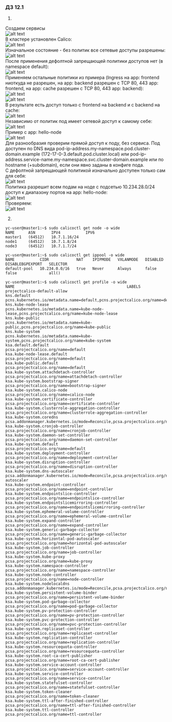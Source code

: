 ### ДЗ 12.1

1.  
Создаем сервисы   
![alt text](https://github.com/town0wl/devops-netology/blob/main/images-12.5/21.jpg?raw=true)  
В кластере установлен Calico:  
![alt text](https://github.com/town0wl/devops-netology/blob/main/images-12.5/22.jpg?raw=true)  
Изначальное состояние - без политик все сетевые доступы разрешены:  
![alt text](https://github.com/town0wl/devops-netology/blob/main/images-12.5/23.jpg?raw=true)  
После применения дефолтной запрещающей политики доступов нет (в namespace default):  
![alt text](https://github.com/town0wl/devops-netology/blob/main/images-12.5/24.jpg?raw=true)  
Применяем остальные политики из примера (Ingress на app: frontend ниоткуда не разрешен, на app: backend разрешен с TCP 80, 443 app: frontend, на app: cache разрешен с TCP 80, 443 app: backend):  
![alt text](https://github.com/town0wl/devops-netology/blob/main/images-12.5/25.jpg?raw=true)  
![alt text](https://github.com/town0wl/devops-netology/blob/main/images-12.5/26.jpg?raw=true)  
В результате есть доступ только с frontend на backend и с backend на cache:  
![alt text](https://github.com/town0wl/devops-netology/blob/main/images-12.5/27.jpg?raw=true)  
Независимо от политик под имеет сетевой доступ к самому себе:  
![alt text](https://github.com/town0wl/devops-netology/blob/main/images-12.5/28.jpg?raw=true)  
Пример с app: hello-node  
![alt text](https://github.com/town0wl/devops-netology/blob/main/images-12.5/29.jpg?raw=true)  
Для разнообразия проверим прямой доступ к поду, без сервиса. Под доступен по DNS вида pod-ip-address.my-namespace.pod.cluster-domain.example (172-17-0-3.default.pod.cluster.local) или pod-ip-address.service-name.my-namespace.svc.cluster-domain.example или по hostname (+subdomain), если они явно заданы в конфиге пода.  
С дефолтной запрещающей политикой изначально доступен только сам для себя:  
![alt text](https://github.com/town0wl/devops-netology/blob/main/images-12.5/30.jpg?raw=true)  
Политика разрешит всем подам на ноде с подсетью 10.234.28.0/24 доступ к диапазону портов на app: hello-node:  
![alt text](https://github.com/town0wl/devops-netology/blob/main/images-12.5/31.jpg?raw=true)  
Проверяем:  
![alt text](https://github.com/town0wl/devops-netology/blob/main/images-12.5/32.jpg?raw=true)  

2.  
```
yc-user@master1:~$ sudo calicoctl get node -o wide
NAME      ASN       IPV4           IPV6   
master1   (64512)   10.7.1.16/24          
node1     (64512)   10.7.1.8/24           
node3     (64512)   10.7.1.7/24           
```
```
yc-user@master1:~$ sudo calicoctl get ippool -o wide
NAME           CIDR            NAT    IPIPMODE   VXLANMODE   DISABLED   DISABLEBGPEXPORT   SELECTOR   
default-pool   10.234.0.0/16   true   Never      Always      false      false              all()      
```
```
yc-user@master1:~$ sudo calicoctl get profile -o wide
NAME                                                 LABELS                                                                                         
projectcalico-default-allow                                                                                                                    
kns.default                                          pcns.kubernetes.io/metadata.name=default,pcns.projectcalico.org/name=default                   
kns.kube-node-lease                                  pcns.kubernetes.io/metadata.name=kube-node-lease,pcns.projectcalico.org/name=kube-node-lease   
kns.kube-public                                      pcns.kubernetes.io/metadata.name=kube-public,pcns.projectcalico.org/name=kube-public           
kns.kube-system                                      pcns.kubernetes.io/metadata.name=kube-system,pcns.projectcalico.org/name=kube-system           
ksa.default.default                                  pcsa.projectcalico.org/name=default                                                            
ksa.kube-node-lease.default                          pcsa.projectcalico.org/name=default                                                            
ksa.kube-public.default                              pcsa.projectcalico.org/name=default                                                            
ksa.kube-system.attachdetach-controller              pcsa.projectcalico.org/name=attachdetach-controller                                            
ksa.kube-system.bootstrap-signer                     pcsa.projectcalico.org/name=bootstrap-signer                                                   
ksa.kube-system.calico-node                          pcsa.projectcalico.org/name=calico-node                                                        
ksa.kube-system.certificate-controller               pcsa.projectcalico.org/name=certificate-controller                                             
ksa.kube-system.clusterrole-aggregation-controller   pcsa.projectcalico.org/name=clusterrole-aggregation-controller                                 
ksa.kube-system.coredns                              pcsa.addonmanager.kubernetes.io/mode=Reconcile,pcsa.projectcalico.org/name=coredns             
ksa.kube-system.cronjob-controller                   pcsa.projectcalico.org/name=cronjob-controller                                                 
ksa.kube-system.daemon-set-controller                pcsa.projectcalico.org/name=daemon-set-controller                                              
ksa.kube-system.default                              pcsa.projectcalico.org/name=default                                                            
ksa.kube-system.deployment-controller                pcsa.projectcalico.org/name=deployment-controller                                              
ksa.kube-system.disruption-controller                pcsa.projectcalico.org/name=disruption-controller                                              
ksa.kube-system.dns-autoscaler                       pcsa.addonmanager.kubernetes.io/mode=Reconcile,pcsa.projectcalico.org/name=dns-autoscaler      
ksa.kube-system.endpoint-controller                  pcsa.projectcalico.org/name=endpoint-controller                                                
ksa.kube-system.endpointslice-controller             pcsa.projectcalico.org/name=endpointslice-controller                                           
ksa.kube-system.endpointslicemirroring-controller    pcsa.projectcalico.org/name=endpointslicemirroring-controller                                  
ksa.kube-system.ephemeral-volume-controller          pcsa.projectcalico.org/name=ephemeral-volume-controller                                        
ksa.kube-system.expand-controller                    pcsa.projectcalico.org/name=expand-controller                                                  
ksa.kube-system.generic-garbage-collector            pcsa.projectcalico.org/name=generic-garbage-collector                                          
ksa.kube-system.horizontal-pod-autoscaler            pcsa.projectcalico.org/name=horizontal-pod-autoscaler                                          
ksa.kube-system.job-controller                       pcsa.projectcalico.org/name=job-controller                                                     
ksa.kube-system.kube-proxy                           pcsa.projectcalico.org/name=kube-proxy                                                         
ksa.kube-system.namespace-controller                 pcsa.projectcalico.org/name=namespace-controller                                               
ksa.kube-system.node-controller                      pcsa.projectcalico.org/name=node-controller                                                    
ksa.kube-system.nodelocaldns                         pcsa.addonmanager.kubernetes.io/mode=Reconcile,pcsa.projectcalico.org/name=nodelocaldns        
ksa.kube-system.persistent-volume-binder             pcsa.projectcalico.org/name=persistent-volume-binder                                           
ksa.kube-system.pod-garbage-collector                pcsa.projectcalico.org/name=pod-garbage-collector                                              
ksa.kube-system.pv-protection-controller             pcsa.projectcalico.org/name=pv-protection-controller                                           
ksa.kube-system.pvc-protection-controller            pcsa.projectcalico.org/name=pvc-protection-controller                                          
ksa.kube-system.replicaset-controller                pcsa.projectcalico.org/name=replicaset-controller                                              
ksa.kube-system.replication-controller               pcsa.projectcalico.org/name=replication-controller                                             
ksa.kube-system.resourcequota-controller             pcsa.projectcalico.org/name=resourcequota-controller                                           
ksa.kube-system.root-ca-cert-publisher               pcsa.projectcalico.org/name=root-ca-cert-publisher                                             
ksa.kube-system.service-account-controller           pcsa.projectcalico.org/name=service-account-controller                                         
ksa.kube-system.service-controller                   pcsa.projectcalico.org/name=service-controller                                                 
ksa.kube-system.statefulset-controller               pcsa.projectcalico.org/name=statefulset-controller                                             
ksa.kube-system.token-cleaner                        pcsa.projectcalico.org/name=token-cleaner                                                      
ksa.kube-system.ttl-after-finished-controller        pcsa.projectcalico.org/name=ttl-after-finished-controller                                      
ksa.kube-system.ttl-controller                       pcsa.projectcalico.org/name=ttl-controller 
```
